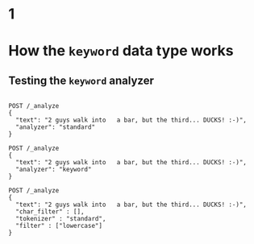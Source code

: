 # 1

# How the `keyword` data type works

## Testing the `keyword` analyzer

```

POST /_analyze
{
  "text": "2 guys walk into   a bar, but the third... DUCKS! :-)",
  "analyzer": "standard"
}

POST /_analyze
{
  "text": "2 guys walk into   a bar, but the third... DUCKS! :-)",
  "analyzer": "keyword"
}

POST /_analyze
{
  "text": "2 guys walk into   a bar, but the third... DUCKS! :-)",
  "char_filter" : [],
  "tokenizer" : "standard",
  "filter" : ["lowercase"]
}
```
